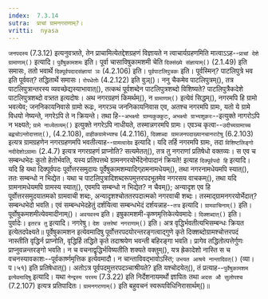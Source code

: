 ```yaml
---
index:  7.3.14
sutra:  प्राचां ग्रामनगराणाम्?।
vritti:  nyasa
---
```


`जनपदस्य` (7.3.12) इत्यनुवत्र्तते, तेन प्राचामित्येतद्देशग्रहणं विज्ञायते न त्वाचार्यग्रहणमिति मात्वाऽ‌ऽह--`प्राचां देशे ग्रामाणाम्()` इत्यादि। `पुर्वेषुकामशमः` इति। पूर्वा चासाविषुकामशमी चेति `दिक्संख्ये संज्ञायाम्()` (2.1.49) इति समासः, ततो भवार्थे `दिक्पूर्वपदादसंज्ञायां ञः` (4.2.106) इति। `पूर्वपाटलिपुत्रकः` इति। पूर्वस्मिन्? पाटलिपुत्रे भव इति पूर्ववत्? तद्धितार्थे समासः। `रोपधेतोः` (4.2.122) इति वुञ्()। 
ननु चैकमेव पाटलिपुत्रम्(), तत्र पाटलिपुत्रान्तरस्य व्यवच्छेद्यस्याभावात्(), तत्कथं पूर्वशब्देन पाटलिपुत्रशब्दो विशिष्यते? पाटलिपुत्रैकदेशे पाटलिपुत्रशब्दो वत्र्तत इत्यदोषः। अथ नगरग्रहणं किमर्थम्(), न `ग्रामाणाम्()` इत्येवं सिद्धम्(), नगरमपि हि ग्रामो भवत्येव; जननिकायनिवासे ग्रामो रूढः, नगरञ्च जननिकायनिवास एव, अतश्च नगरमपि ग्रामः, यतो ये ग्रामे विधयो नेष्यन्ते, नगरेऽपि ते न क्रियन्ते। तथा हि--`अभक्ष्यो ग्राम्यकुक्कुटः`, `अभक्ष्यो ग्राभ्यशूकरः`--इत्युक्ते नागरोऽपि न भक्ष्यते; `ग्रामे नाध्येतव्यम्()` इत्युक्ते नगरेऽपि नाधीयते, तस्मान्नगरमपि ग्रामः। एवञ्च कृत्वा--`उदीच्यग्रामाच्च बह्वचोऽन्तोदात्तात्()`, (4.2.108), `वाहीकग्रामेभ्यश्च` (4.2.116), `दिक्शब्दा ग्रामजनपदाख्यानचानराटेषु` (6.2.103) इत्यत्र ग्रामग्रहणेन नगरग्रहणमपि भवतीत्याह--`ग्रामत्वादेव` इत्यादि। यदि तर्हि नगरमपि ग्रामः, तदा `विशिष्टलिङ्गो नदीदेशोऽग्रामाः` (2.4.7) इत्यत्र नगरग्रहणं प्राप्नोति? सत्यमेतत्(), तत्र तु नगराणां प्रतिषेधो वक्तव्यः। स एव च सम्बन्धभेदः कुतो हेतोर्भवति, यस्य प्रतिपत्तथे ग्रामनगरयोर्भेदेनोपादानं क्रियते! इत्याह `दिक्पूर्वपदो हि` इत्यादि। यदि हि यथा दिक्पूर्वपदः पूर्वोत्तरसमुदायः पूर्वेषुकामशम्यादिग्र्रामनामधेयम्(), तथा नगरनामधेयमपि स्यात्(), ततः सम्बन्धो न भिद्येत। यथा च पाटलिपुत्रादिशब्दरूपमुत्तरपदभूतमेव नगरसय वाचकम्(), तथा यदि ग्रामनामधेयमपि ग्रामस्य स्यात्(), एवमपि सम्बन्धो न भिद्येत? न चैवम्(); अन्यादृश एव हि पूर्वोत्तरसमुदयातमको ग्रामवाची शब्दः, अन्यादृशश्चोततरपदात्मको नगरवाची शब्दः। तस्माद्ग्रामनगरयोर्भेदात्? सम्बन्धभेदो भवति। एवं सम्बन्धभेदहेतुं दर्शयित्वा सम्बन्धभेदं दर्शयन्नाह--`तत्र` इत्यादि। `ग्रामवाचिनाम्()` इति। पूर्वोषुकमशमीत्येवमादीनाम्()। `अवयवस्य` इति। इषुकामशमी-कृष्णमृत्तिकेत्येवमादेः। `दिक्शब्दात्()` इति। पुर्वादेः। `इतरत्र तु` इत्यादि। नगरेषु। `देश उत्तरेषां नगराणाम्()` इति। अत्र वृद्धिर्भवतीत्यभिसम्बन्धः क्रियत इत्येतदपेक्ष्यते॥ 
पूर्वेषुकामशन इत्येवमादिषु पूर्वोत्तरपदयोरन्तरङ्गत्वाद्गुणे कृते दिक्शब्दोग्रामश्चोत्तरपदं नास्तीति वृद्धिर्न प्राप्नोति, वृद्धिर्हि तद्धिते कृते तदाश्रयेण भवन्ती बहिरङ्गा भवति। प्रागेव तद्धितोत्पत्तेर्गुणः प्राप्नुवन्नन्तरङ्गो भवति। न च वचनाद्वृद्धिर्भविष्यतीति शक्यते वक्तुम्(), यत्र ह्रेकादेशो नास्ति स च वचनस्यावकाशः--पूर्वकार्ष्णमृत्तिक इत्येवमादौ। न चान्ताविवद्भावोऽस्ति; `उभयत आश्रये नान्तादिवत्()` (व्या।प।५१) इति प्रतिषेधात्()। अतोऽत्र पूर्वपदमुत्तरपदञ्चाश्रीयते? इति यश्चोदयेत्(), तं प्रत्याह--`पुर्वेषुकामशम इत्येवमादिषु` इत्यादि। यथा `नेन्द्रस्य परस्य` (7.3.22) इति निर्देशनायमर्थो ज्ञापितः तथा `अदस औ सुलोपश्च` (7.2.107) इत्यत्र प्रतिपादितः। `ग्रामनगराणाम्()` इति बहुवचनं स्वरूपविधिनिरासार्थम्()॥
